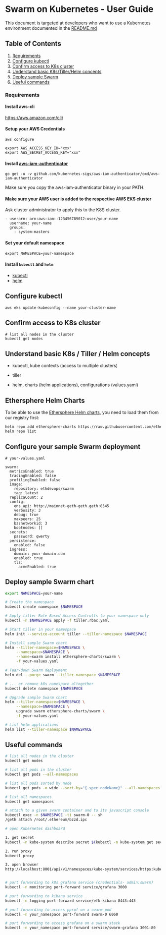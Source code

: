 # Swarm on Kubernetes - User Guide

This document is targeted at developers who want to use a Kubernetes environment documented in the [README.md](https://github.com/ethersphere/swarm-kubernetes/blob/master/README.md)

## Table of Contents
1.  [Requirements](#requirements)
2.  [Configure kubectl](#configure-kubectl)
3.  [Confirm access to K8s cluster](#confirm-access)
4.  [Understand basic K8s/Tiller/Helm concepts](#basic-stuff)
5.  [Deploy sample Swarm](#deploy-sample-swarm)
6.  [Useful commands](#useful-commands)


### Requirements

#### Install aws-cli

https://aws.amazon.com/cli/

#### Setup your AWS Credentials

```
aws configure

export AWS_ACCESS_KEY_ID="xxx"
export AWS_SECRET_ACCESS_KEY="xxx"
```

#### Install [aws-iam-authenticator](https://github.com/kubernetes-sigs/aws-iam-authenticator)

```
go get -u -v github.com/kubernetes-sigs/aws-iam-authenticator/cmd/aws-iam-authenticator
```

Make sure you copy the aws-iam-authenticator binary in your PATH.

#### Make sure your AWS user is added to the respective AWS EKS cluster

Ask cluster administrator to apply this to the K8S cluster.

    - userarn: arn:aws:iam::123456789012:user/your-name
      username: your-name
      groups:
        - system:masters

#### Set your default namespace

```
export NAMESPACE=your-namespace
```

#### Install `kubectl` and `helm`

- [kubectl](https://kubernetes.io/docs/tasks/tools/install-kubectl/)
- [helm](https://github.com/helm/helm)

## Configure kubectl

```
aws eks update-kubeconfig --name your-cluster-name
```

## Confirm access to K8s cluster

```
# list all nodes in the cluster
kubectl get nodes
```

## Understand basic K8s / Tiller / Helm concepts

* kubectl, kube contexts (access to multiple clusters)

* tiller

* helm, charts (helm applications), configurations (values.yaml)

## Ethersphere Helm Charts

To be able to use the [Ethersphere Helm charts](https://github.com/ethersphere/helm-charts), you need to load them from our registry first:

```sh
helm repo add ethersphere-charts https://raw.githubusercontent.com/ethersphere/helm-charts-artifacts/master/
helm repo list
```

## Configure your sample Swarm deployment

```
# your-values.yaml

swarm:
  metricsEnabled: true
  tracingEnabled: false
  profilingEnabled: false
  image:
    repository: ethdevops/swarm
    tag: latest
  replicaCount: 2
  config:
    ens_api: http://mainnet-geth-geth.geth:8545
    verbosity: 3
    debug: true
    maxpeers: 25
    bzznetworkid: 3
    bootnodes: []
  secrets:
    password: qwerty
  persistence:
    enabled: false
  ingress:
    domain: your-domain.com
    enabled: true
    tls:
      acmeEnabled: true
```

## Deploy sample Swarm chart
```sh
export NAMESPACE=your-name

# Create the namespace
kubectl create namespace $NAMESPACE

# Apply tiller Role Based Access Controlls to your namespace only
kubectl -n $NAMESPACE apply -f tiller.rbac.yaml

# Start tiller in your namespace
helm init --service-account tiller --tiller-namespace $NAMESPACE

# Install sample Swarm chart
helm --tiller-namespace=$NAMESPACE \
     --namespace=$NAMESPACE \
     --name=swarm install ethersphere-charts/swarm \
     -f your-values.yaml

# Tear-down Swarm deployment
helm del --purge swarm --tiller-namespace $NAMESPACE

# ... or remove k8s namespace altogether
kubectl delete namespace $NAMESPACE

# Upgrade sample Swarm chart
helm --tiller-namespace=$NAMESPACE \
     --namespace=$NAMESPACE \
     upgrade swarm ethersphere-charts/swarm \
     -f your-values.yaml

# List helm applications
helm list --tiller-namespace $NAMESPACE
```

## Useful commands

```sh
# list all nodes in the cluster
kubectl get nodes

# list all pods in the cluster
kubectl get pods --all-namespaces

# list all pods sorted by node
kubectl get pods -o wide --sort-by="{.spec.nodeName}" --all-namespaces

# list all namespaces
kubectl get namespaces

# attach to a given swarm container and to its javascript console
kubectl exec -n $NAMESPACE -ti swarm-0 -- sh
/geth attach /root/.ethereum/bzzd.ipc

# open Kubernetes dashboard

1. get secret
kubectl -n kube-system describe secret $(kubectl -n kube-system get secret | grep eks-admin | awk '{print $1}')

2. run proxy
kubectl proxy

3. open browser
http://localhost:8001/api/v1/namespaces/kube-system/services/https:kubernetes-dashboard:/proxy/


# port forwarding to k8s grafana service (credentials- admin:swarm)
kubectl -n monitoring port-forward service/grafana 3000

# port forwarding to kibana service
kubectl -n logging port-forward service/efk-kibana 8443:443

# port forwarding to access pprof on a swarm pod
kubectl -n your_namespace port-forward swarm-0 6060

# port forwarding to access grafana on a swarm stack
kubectl -n your_namespace port-forward service/swarm-grafana 3001:80
```
